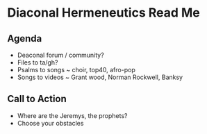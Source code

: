 # Diaconal Hermeneutics Read Me

## Agenda


* Deaconal forum / community?
* Files to ta/gh?
* Psalms to songs ~ choir, top40, afro-pop
* Songs to videos ~ Grant wood, Norman Rockwell, Banksy

## Call to Action

* Where are the Jeremys, the prophets?
* Choose your obstacles
